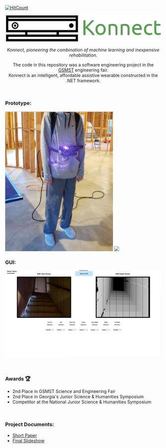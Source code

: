 [![HitCount](http://hits.dwyl.com/hershyz/CRNN.svg)](http://hits.dwyl.com/hershyz/CRNN)
<p align="center">
<img src="https://raw.githubusercontent.com/sam-shridhar1950f/konnect-cs/master/logo.png"/>

</p>
<p align="center">
<i>Konnect, pioneering the combination of machine learning and inexpensive rehabilitation.</i>
</p>


<p align="center">
  The code in this repository was a software engineering project in the <a href="https://www.gcpsk12.org/gsmst">GSMST</a> engineering fair.<br/>
  Konnect is an intelligent, affordable assistive wearable constructed in the .NET framework.
</p>

<br/>
<p align="center">
<h3>Prototype:</h3>
<img src="https://raw.githubusercontent.com/sam-shridhar1950f/konnect-cs/master/Documentation/model.PNG"/>
<img src="https://raw.githubusercontent.com/sam-shridhar1950f/konnect-cs/master/Documentation/Testing2.gif"/>
</p>
<p align="center">
<h3>GUI:</h3>
<img src="https://raw.githubusercontent.com/sam-shridhar1950f/konnect-cs/master/Documentation/GUI.PNG"/>
</p>

<br/>

<h3>Awards 🏆</h3>
<ul>
  <li>2nd Place in GSMST Science and Engineering Fair</li>
  <li>2nd Place in Georgia's Junior Science & Humanities Symposium</li>
  <li>Competitor at the National Junior Science & Humanities Symposium</li>
</ul>

<br/>


<h3>Project Documents:</h3>
<ul>
  <li><a href="https://github.com/sam-shridhar1950f/konnect-cs/blob/master/Paper/Kinect Analysis of Obstacles & Feedback for the Visually-Impaired.pdf">Short Paper</a></li>
  <li><a href="https://github.com/sam-shridhar1950f/konnect-cs/blob/master/Documentation/Slideshow.pdf">Final Slideshow</a></li>
</ul>
